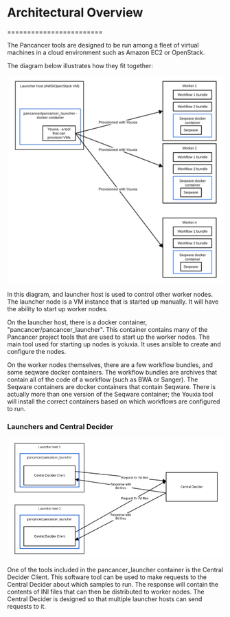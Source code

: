 # Architectural Overview
========================

The Pancancer tools are designed to be run among a fleet of virtual machines in a cloud environment such as Amazon EC2 or OpenStack.

The diagram below illustrates how they fit together:

![architecture overview](architecture-overview.svg)

In this diagram, and launcher host is used to control other worker nodes. The launcher node is a VM instance that is started up manually. It will have the ability to start up worker nodes.

On the launcher host, there is a docker container, "pancancer/pancancer_launcher". This container contains many of the Pancancer project tools that are used to start up the worker nodes. The main tool used for starting up nodes is yoiuxia. It uses ansible to create and configure the nodes.

On the worker nodes themselves, there are a few workflow bundles, and some seqware docker containers. The workflow bundles are archives that contain all of the code of a workflow (such as BWA or Sanger). The Seqware containers are docker containers that contain Seqware. There is actually more than one version of the Seqware container; the Youxia tool will install the correct containers based on which workflows are configured to run.

### Launchers and Central Decider

![Multiple launchers making requests to the Central Decider](multiple_launchers_with_Central_Decider.png)

One of the tools included in the pancancer_launcher container is the Central Decider Client. This software tool can be used to make requests to the Central Decider about which samples to run. The response will contain the contents of INI files that can then be distributed to worker nodes. The Central Decider is designed so that multiple launcher hosts can send requests to it.
